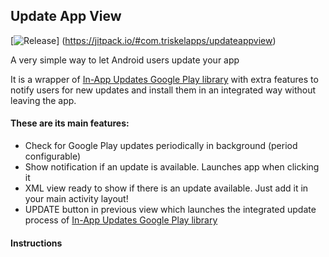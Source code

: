 ## Update App View

[![Release](https://jitpack.io/v/com.triskelapps/updateappview.svg)]
(https://jitpack.io/#com.triskelapps/updateappview)

A very simple way to let Android users update your app

It is a wrapper
of [In-App Updates Google Play library](https://developer.android.com/guide/playcore/in-app-updates/kotlin-java)
with extra features to notify users for new updates and install them in an integrated way without leaving the
app.

#### These are its main features:

 - Check for Google Play updates periodically in background (period configurable)
 - Show notification if an update is available. Launches app when clicking it
 - XML view ready to show if there is an update available. Just add it in your main activity layout!
 - UPDATE button in previous view which launches the integrated update process of [In-App Updates Google Play library](https://developer.android.com/guide/playcore/in-app-updates/kotlin-java)

#### Instructions

